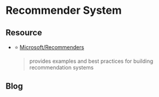 # Recommender System

## Resource

* :star: [Microsoft/Recommenders](https://github.com/Microsoft/Recommenders)
    > provides examples and best practices for building recommendation systems

## Blog
